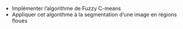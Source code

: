 - Implémenter l’algorithme de Fuzzy C-means
- Appliquer cet algorithme à la segmentation d’une image en régions floues
